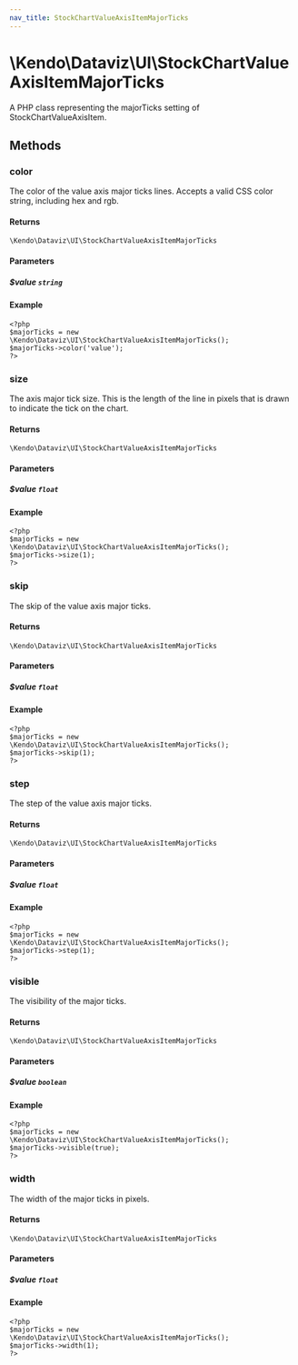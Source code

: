 ```yaml
---
nav_title: StockChartValueAxisItemMajorTicks
---
```


# \Kendo\Dataviz\UI\StockChartValueAxisItemMajorTicks

A PHP class representing the majorTicks setting of StockChartValueAxisItem.


## Methods

### color
The color of the value axis major ticks lines. Accepts a valid CSS color string, including hex and rgb.

#### Returns
`\Kendo\Dataviz\UI\StockChartValueAxisItemMajorTicks`

#### Parameters

##### $value `string`



#### Example 
    <?php
    $majorTicks = new \Kendo\Dataviz\UI\StockChartValueAxisItemMajorTicks();
    $majorTicks->color('value');
    ?>

### size
The axis major tick size. This is the length of the line in pixels that is drawn to indicate the tick on the chart.

#### Returns
`\Kendo\Dataviz\UI\StockChartValueAxisItemMajorTicks`

#### Parameters

##### $value `float`



#### Example 
    <?php
    $majorTicks = new \Kendo\Dataviz\UI\StockChartValueAxisItemMajorTicks();
    $majorTicks->size(1);
    ?>

### skip
The skip of the value axis major ticks.

#### Returns
`\Kendo\Dataviz\UI\StockChartValueAxisItemMajorTicks`

#### Parameters

##### $value `float`



#### Example 
    <?php
    $majorTicks = new \Kendo\Dataviz\UI\StockChartValueAxisItemMajorTicks();
    $majorTicks->skip(1);
    ?>

### step
The step of the value axis major ticks.

#### Returns
`\Kendo\Dataviz\UI\StockChartValueAxisItemMajorTicks`

#### Parameters

##### $value `float`



#### Example 
    <?php
    $majorTicks = new \Kendo\Dataviz\UI\StockChartValueAxisItemMajorTicks();
    $majorTicks->step(1);
    ?>

### visible
The visibility of the major ticks.

#### Returns
`\Kendo\Dataviz\UI\StockChartValueAxisItemMajorTicks`

#### Parameters

##### $value `boolean`



#### Example 
    <?php
    $majorTicks = new \Kendo\Dataviz\UI\StockChartValueAxisItemMajorTicks();
    $majorTicks->visible(true);
    ?>

### width
The width of the major ticks in pixels.

#### Returns
`\Kendo\Dataviz\UI\StockChartValueAxisItemMajorTicks`

#### Parameters

##### $value `float`



#### Example 
    <?php
    $majorTicks = new \Kendo\Dataviz\UI\StockChartValueAxisItemMajorTicks();
    $majorTicks->width(1);
    ?>

